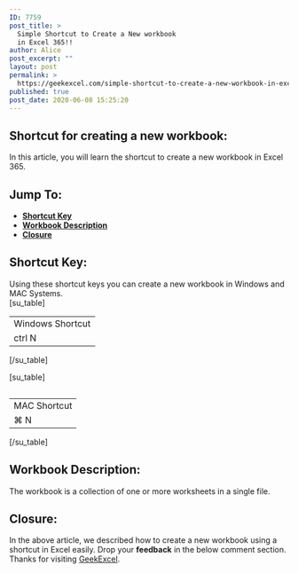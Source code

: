 ```yaml
---
ID: 7759
post_title: >
  Simple Shortcut to Create a New workbook
  in Excel 365!!
author: Alice
post_excerpt: ""
layout: post
permalink: >
  https://geekexcel.com/simple-shortcut-to-create-a-new-workbook-in-excel-365/
published: true
post_date: 2020-06-08 15:25:20
---
```

<h2>Shortcut for creating a new workbook:</h2>
In this article, you will learn the shortcut to create a new workbook in Excel 365.
<h2>Jump To:</h2>
<ul>
 	<li><strong><a href="#1">Shortcut Key</a></strong></li>
 	<li><strong><a href="#2">Workbook Description</a></strong></li>
 	<li><strong><a href="#3">Closure</a></strong></li>
</ul>
<h2 id="1">Shortcut Key:</h2>
Using these shortcut keys you can create a new workbook in Windows and MAC Systems.
<div>
[su_table]
<table>
<tbody>
<tr>
<td>Windows Shortcut</td>
</tr>
<tr>
<td><span class="key-flex"><span class="win-key" style="width: 120px;"><span class="custom-span-key">ctrl</span></span> <span class="win-key"><span class="custom-span-key">N</span></span></span></td>
</tr>
</tbody>
</table>
[/su_table]

[su_table]
<table style="float: right;">
<tbody>
<tr>
<td>MAC Shortcut</td>
</tr>
<tr>
<td><span class="key-flex"><span class="mac-key"><span class="custom-span-key">⌘</span></span> <span class="mac-key"><span class="custom-span-key">N</span></span> </span></td>
</tr>
</tbody>
</table>
[/su_table]
</div>
<h2 id="2">Workbook Description:</h2>
The workbook is a collection of one or more worksheets in a single file.
<h2 id="3">Closure:</h2>
In the above article, we described how to create a new workbook using a shortcut in Excel easily. Drop your <strong>feedback</strong> in the below comment section. Thanks for visiting <a href="https://geekexcel.com/">GeekExcel</a>.